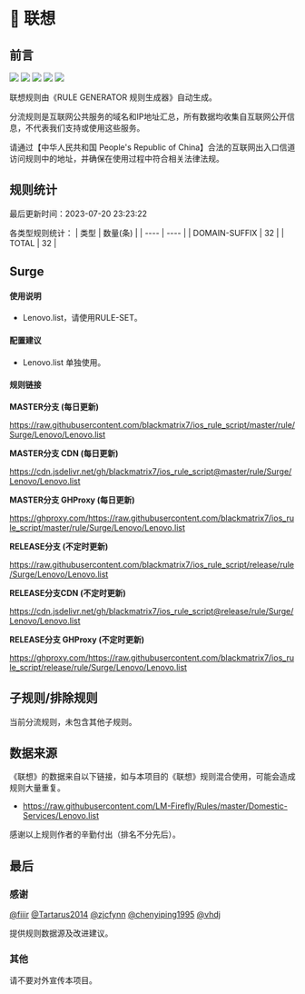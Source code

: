 # 🧸 联想

## 前言

![](https://shields.io/badge/-移除重复规则-ff69b4) ![](https://shields.io/badge/-DOMAIN与DOMAIN--SUFFIX合并-green) ![](https://shields.io/badge/-DOMAIN--SUFFIX间合并-critical) ![](https://shields.io/badge/-DOMAIN--SUFFIX与DOMAIN--KEYWORD合并-blue) ![](https://shields.io/badge/-IP--CIDR(6)合并-blueviolet) 

联想规则由《RULE GENERATOR 规则生成器》自动生成。

分流规则是互联网公共服务的域名和IP地址汇总，所有数据均收集自互联网公开信息，不代表我们支持或使用这些服务。

请通过【中华人民共和国 People's Republic of China】合法的互联网出入口信道访问规则中的地址，并确保在使用过程中符合相关法律法规。

## 规则统计

最后更新时间：2023-07-20 23:23:22

各类型规则统计：
| 类型 | 数量(条)  | 
| ---- | ----  |
| DOMAIN-SUFFIX | 32  | 
| TOTAL | 32  | 


## Surge 

#### 使用说明
- Lenovo.list，请使用RULE-SET。

#### 配置建议
- Lenovo.list 单独使用。

#### 规则链接
**MASTER分支 (每日更新)**

https://raw.githubusercontent.com/blackmatrix7/ios_rule_script/master/rule/Surge/Lenovo/Lenovo.list

**MASTER分支 CDN (每日更新)**

https://cdn.jsdelivr.net/gh/blackmatrix7/ios_rule_script@master/rule/Surge/Lenovo/Lenovo.list

**MASTER分支 GHProxy (每日更新)**

https://ghproxy.com/https://raw.githubusercontent.com/blackmatrix7/ios_rule_script/master/rule/Surge/Lenovo/Lenovo.list

**RELEASE分支 (不定时更新)**

https://raw.githubusercontent.com/blackmatrix7/ios_rule_script/release/rule/Surge/Lenovo/Lenovo.list

**RELEASE分支CDN (不定时更新)**

https://cdn.jsdelivr.net/gh/blackmatrix7/ios_rule_script@release/rule/Surge/Lenovo/Lenovo.list

**RELEASE分支 GHProxy (不定时更新)**

https://ghproxy.com/https://raw.githubusercontent.com/blackmatrix7/ios_rule_script/release/rule/Surge/Lenovo/Lenovo.list

## 子规则/排除规则


当前分流规则，未包含其他子规则。

## 数据来源

《联想》的数据来自以下链接，如与本项目的《联想》规则混合使用，可能会造成规则大量重复。

- https://raw.githubusercontent.com/LM-Firefly/Rules/master/Domestic-Services/Lenovo.list


感谢以上规则作者的辛勤付出（排名不分先后）。

## 最后

### 感谢

[@fiiir](https://github.com/fiiir) [@Tartarus2014](https://github.com/Tartarus2014) [@zjcfynn](https://github.com/zjcfynn) [@chenyiping1995](https://github.com/chenyiping1995) [@vhdj](https://github.com/vhdj)

提供规则数据源及改进建议。

### 其他

请不要对外宣传本项目。